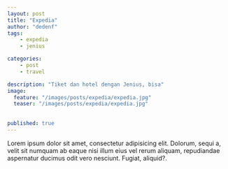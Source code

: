 ```yaml
---
layout: post
title: "Expedia"
author: "dedenf"
tags:
    - expedia
    - jenius

categories:
    - post
    - travel

description: "Tiket dan hotel dengan Jenius, bisa"
image:
  feature: "/images/posts/expedia/expedia.jpg"
  teaser: "/images/posts/expedia/expedia.jpg"
  
  
published: true
---
```



Lorem ipsum dolor sit amet, consectetur adipisicing elit. Dolorum, sequi a, velit sit numquam ab eaque nisi illum eius vel rerum aliquam, repudiandae aspernatur ducimus odit vero nesciunt. Fugiat, aliquid?.